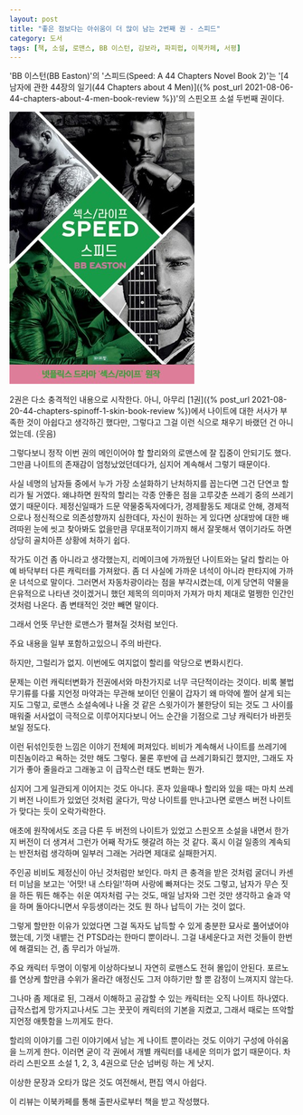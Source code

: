 ```yaml
---
layout: post
title: "좋은 점보다는 아쉬움이 더 많이 남는 2번째 권 - 스피드"
category: 도서
tags: [책, 소설, 로맨스, BB 이스턴, 김보라, 파피펍, 이북카페, 서평]
---
```


'BB 이스턴(BB Easton)'의
'스피드(Speed: A 44 Chapters Novel Book 2)'는
'[4남자에 관한 44장의 일기(44 Chapters about 4 Men)]({% post_url 2021-08-06-44-chapters-about-4-men-book-review %})'의 스핀오프 소설 두번째 권이다.

![표지](/images/44-chapters-spinoff-2-speed-book-h480.jpg)

2권은 다소 충격적인 내용으로 시작한다.
아니, 아무리 [1권]({% post_url 2021-08-20-44-chapters-spinoff-1-skin-book-review %})에서
나이트에 대한 서사가 부족한 것이 아쉽다고 생각하긴 했다만,
그렇다고 그걸 이런 식으로 채우기 바랬던 건 아니었는데. (웃음)

그렇다보니 정작 이번 권의 메인이어야 할 할리와의 로맨스에 잘 집중이 안되기도 했다.
그만큼 나이트의 존재감이 엄청났었던데다가,
심지어 계속해서 그렇기 때문이다.

사실 네명의 남자들 중에서 누가 가장 소설화하기 난처하지를 꼽는다면 그건 단연코 할리가 될 거였다.
왜냐하면 원작의 할리는 각종 안좋은 점을 고루갖춘 쓰레기 중의 쓰레기였기 때문이다.
제정신일때가 드문 약물중독자에다가,
경제활동도 제대로 안해,
경제적으로나 정신적으로 의존성향까지 심한데다,
자신이 원하는 게 있다면 상대방에 대한 배려따윈 눈에 씻고 찾아봐도 없을만큼 무대포적이기까지 해서
잘못해서 엮이기라도 하면 상당히 골치아픈 상황에 처하기 쉽다.

작가도 이건 좀 아니라고 생각했는지,
리메이크에 가까웠던 나이트와는 달리
할리는 아예 바닥부터 다른 캐릭터를 가져왔다.
좀 더 사실에 가까운 녀석이 아니라 판타지에 가까운 녀석으로 말이다.
그러면서 자동차광이라는 점을 부각시켰는데,
이게 당연히 약물을 은유적으로 나타낸 것이겠거니 했던 제목의 의미마저 가져가
마치 제대로 멀쩡한 인간인 것처럼 나온다.
좀 변태적인 것만 빼면 말이다.

그래서 언뜻 무난한 로맨스가 펼쳐질 것처럼 보인다.



<div class="im im-warning">
주요 내용을 일부 포함하고있으니 주의 바란다.
</div>



하지만, 그럴리가 없지.
이번에도 여지없이 할리를 악당으로 변화시킨다.

문제는 이런 캐릭터변화가 전권에서와 마찬가지로 너무 극단적이라는 것이다.
비록 불법 무기류를 다룰 지언정 마약과는 무관해 보이던 인물이 갑자기 왜 마약에 쩔어 살게 되는지도 그렇고,
로맨스 소설속에나 나올 것 같은 스윗가이가 불한당이 되는 것도
그 사이를 매워줄 서사없이 극적으로 이루어지다보니
어느 순간을 기점으로 그냥 캐릭터가 바뀐듯 보일 정도다.

이런 뒤섞인듯한 느낌은 이야기 전체에 퍼져있다.
비비가 계속해서 나이트를 쓰레기에 미친놈이라고 욕하는 것만 해도 그렇다.
물론 후반에 급 쓰레기화되긴 했지만, 그래도 자기가 좋아 줄을라고 그래놓고 이 급작스런 태도 변화는 뭔가.

심지어 그게 일관되게 이어지는 것도 아니다.
혼자 있을때나 할리와 있을 때는 마치 쓰레기 버전 나이트가 있었던 것처럼 굴다가,
막상 나이트를 만나고나면 로맨스 버전 나이트가 맞다는 듯이 오락가락한다.

애초에 원작에서도 조금 다른 두 버전의 나이트가 있었고 스핀오프 소설을 내면서 한가지 버전이 더 생겨서 그런가
어째 작가도 헷갈려 하는 것 같다.
혹시 이걸 일종의 계속되는 반전처럼 생각하며 일부러 그래논 거라면 제대로 실패한거지.

주인공 비비도 제정신이 아닌 것처럼만 보인다.
마치 큰 충격을 받은 것처럼 굴더니 카센터 미남을 보고는 '어맛! 내 스타일!'하며 사랑에 빠져다는 것도 그렇고,
남자가 무슨 짓을 하든 뭐든 해주는 쉬운 여자처럼 구는 것도,
매일 남자와 그런 것만 생각하고 술과 약을 하며 돌아다니면서 우등생이라는 것도 뭔 하나 납득이 가는 것이 없다.

그렇게 할만한 이유가 있었다면 그걸 독자도 납득할 수 있게 충분한 묘사로 풀어냈어야 했는데,
기껏 내뱉는 건 PTSD라는 한마디 뿐이라니.
그걸 내세운다고 저런 것들이 한번에 해결되는 건, 좀 무리가 아닐까.

주요 캐릭터 두명이 이렇게 이상하다보니 자연히 로맨스도 전혀 몰입이 안된다.
포르노를 연상케 할만큼 수위가 올라간 애정신도 그저 야하기만 할 뿐 감정이 느껴지지 않는다.

그나마 좀 제대로 된, 그래서 이해하고 공감할 수 있는 캐릭터는 오직 나이트 하나였다.
급작스럽게 망가지고나서도 그는 꿋꿋이 캐릭터의 기본을 지켰고,
그래서 때로는 뜨악할지언정 애틋함을 느끼게도 한다.

할리의 이야기를 그린 이야기에서 남는 게 나이트 뿐이라는 것도 이야기 구성에 아쉬움을 느끼게 한다.
이러면 굳이 각 권에서 개별 캐릭터를 내세운 의미가 없기 때문이다.
차라리 스핀오프 소설 1, 2, 3, 4권으로 단순 넘버링 하는 게 낫지.

이상한 문장과 오타가 많은 것도 여전해서,
편집 역시 아쉽다.



<div class="im im-info">
이 리뷰는 이북카페를 통해 출판사로부터 책을 받고 작성했다.
</div>
